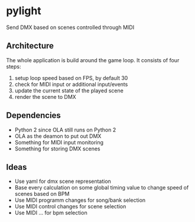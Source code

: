 # pylight
Send DMX based on scenes controlled through MIDI

## Architecture

The whole application is build around the game loop. It consists of four steps:
1. setup loop speed based on FPS, by default 30
2. check for MIDI input or additional input/events
3. update the current state of the played scene
4. render the scene to DMX

## Dependencies

- Python 2 since OLA still runs on Python 2
- OLA as the deamon to put out DMX
- Something for MIDI input monitoring
- Something for storing DMX scenes

## Ideas
- Use yaml for dmx scene representation
- Base every calculation on some global timing value to change speed of scenes based on BPM
- Use MIDI programm changes for song/bank selection
- Use MIDI control changes for scene selection
- Use MIDI ... for bpm selection

